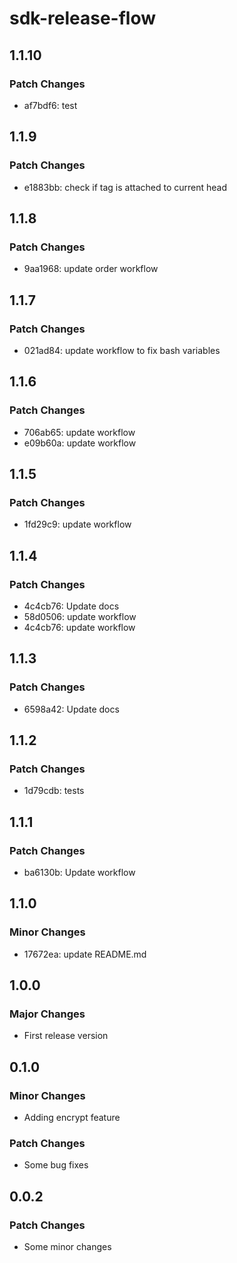 # sdk-release-flow

## 1.1.10

### Patch Changes

- af7bdf6: test

## 1.1.9

### Patch Changes

- e1883bb: check if tag is attached to current head

## 1.1.8

### Patch Changes

- 9aa1968: update order workflow

## 1.1.7

### Patch Changes

- 021ad84: update workflow to fix bash variables

## 1.1.6

### Patch Changes

- 706ab65: update workflow
- e09b60a: update workflow

## 1.1.5

### Patch Changes

- 1fd29c9: update workflow

## 1.1.4

### Patch Changes

- 4c4cb76: Update docs
- 58d0506: update workflow
- 4c4cb76: update workflow

## 1.1.3

### Patch Changes

- 6598a42: Update docs

## 1.1.2

### Patch Changes

- 1d79cdb: tests

## 1.1.1

### Patch Changes

- ba6130b: Update workflow

## 1.1.0

### Minor Changes

- 17672ea: update README.md

## 1.0.0

### Major Changes

- First release version

## 0.1.0

### Minor Changes

- Adding encrypt feature

### Patch Changes

- Some bug fixes

## 0.0.2

### Patch Changes

- Some minor changes

